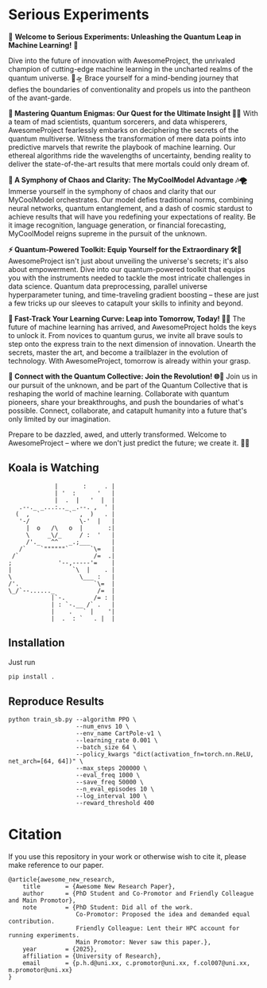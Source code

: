 # Serious Experiments

🚀 **Welcome to Serious Experiments: Unleashing the Quantum Leap in Machine Learning!** 🚀

Dive into the future of innovation with AwesomeProject, the unrivaled champion of cutting-edge machine learning in the
uncharted realms of the quantum universe. 🌌🛸 Brace yourself for a mind-bending journey that defies the boundaries of
conventionality and propels us into the pantheon of the avant-garde.

**🔮 Mastering Quantum Enigmas: Our Quest for the Ultimate Insight 🧠💥**
With a team of mad scientists, quantum sorcerers, and data whisperers, AwesomeProject fearlessly embarks on deciphering
the secrets of the quantum multiverse. Witness the transformation of mere data points into predictive marvels that
rewrite the playbook of machine learning. Our ethereal algorithms ride the wavelengths of uncertainty, bending reality
to deliver the state-of-the-art results that mere mortals could only dream of.

**🌌 A Symphony of Chaos and Clarity: The MyCoolModel Advantage 🎶🌪️**
Immerse yourself in the symphony of chaos and clarity that our MyCoolModel orchestrates. Our model defies traditional
norms, combining neural networks, quantum entanglement, and a dash of cosmic stardust to achieve results that will have
you redefining your expectations of reality. Be it image recognition, language generation, or financial forecasting,
MyCoolModel reigns supreme in the pursuit of the unknown.

**⚡️ Quantum-Powered Toolkit: Equip Yourself for the Extraordinary 🛠️🔑**
AwesomeProject isn't just about unveiling the universe's secrets; it's also about empowerment. Dive into our
quantum-powered toolkit that equips you with the instruments needed to tackle the most intricate challenges in data
science. Quantum data preprocessing, parallel universe hyperparameter tuning, and time-traveling gradient boosting –
these are just a few tricks up our sleeves to catapult your skills to infinity and beyond.

**🚄 Fast-Track Your Learning Curve: Leap into Tomorrow, Today! 🌟🚀**
The future of machine learning has arrived, and AwesomeProject holds the keys to unlock it. From novices to quantum
gurus, we invite all brave souls to step onto the express train to the next dimension of innovation. Unearth the
secrets, master the art, and become a trailblazer in the evolution of technology. With AwesomeProject, tomorrow is
already within your grasp.

**🔗 Connect with the Quantum Collective: Join the Revolution! 🌐🌈**
Join us in our pursuit of the unknown, and be part of the Quantum Collective that is reshaping the world of machine
learning. Collaborate with quantum pioneers, share your breakthroughs, and push the boundaries of what's possible.
Connect, collaborate, and catapult humanity into a future that's only limited by our imagination.

Prepare to be dazzled, awed, and utterly transformed. Welcome to AwesomeProject – where we don't just predict the
future; we create it. 🌠🚀

## Koala is Watching

                 |       :     . |  
                 | '  :      '   |
                 |  .  |   '  |  |
       .--._ _...:.._ _.--. ,  ' |
      (  ,  `        `  ,  )   . |
       '-/              \-'  |   |
         |  o   /\   o  |       :|
         \     _\/_     / :  '   |
         /'._   ^^   _.;___      |
       /`    `""""""`      `\=   |
     /`                     /=  .|
    ;             '--,-----'=    |
    |                 `\  |    . |
    \                   \___ :   |
    /'.                     `\=  |
    \_/`--......_            /=  |
                |`-.        /= : |
                | : `-.__ /` .   |
                |    .   ` |    '|
                |  .  : `   . |  |

## Installation

Just run

```bash
pip install .
```

## Reproduce Results

```
python train_sb.py --algorithm PPO \
                   --num_envs 10 \
                   --env_name CartPole-v1 \
                   --learning_rate 0.001 \
                   --batch_size 64 \
                   --policy_kwargs "dict(activation_fn=torch.nn.ReLU, net_arch=[64, 64])" \
                   --max_steps 200000 \
                   --eval_freq 1000 \
                   --save_freq 50000 \
                   --n_eval_episodes 10 \
                   --log_interval 100 \
                   --reward_threshold 400
```

# Citation
If you use this repository in your work or otherwise wish to cite it, please make reference to our paper.
```
@article{awesome_new_research,
    title       = {Awesome New Research Paper},
    author      = {PhD Student and Co-Promotor and Friendly Colleague and Main Promotor},
    note        = {PhD Student: Did all of the work.
                   Co-Promotor: Proposed the idea and demanded equal contribution.
                   Friendly Colleague: Lent their HPC account for running experiments.
                   Main Promotor: Never saw this paper.},
    year        = {2025},
    affiliation = {University of Research},
    email       = {p.h.d@uni.xx, c.promotor@uni.xx, f.col007@uni.xx, m.promotor@uni.xx}
}
```